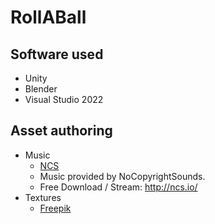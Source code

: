 # RollABall


## Software used

- Unity
- Blender
- Visual Studio 2022

## Asset authoring

- Music
  - [NCS](https://www.youtube.com/@NoCopyrightSounds)
  - Music provided by NoCopyrightSounds.
  - Free Download / Stream: http://ncs.io/
- Textures
  - [Freepik](https://www.freepik.es/)
